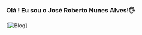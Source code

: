 ### Olá ! Eu sou o José Roberto Nunes Alves!🖐️
 [![Blog](https://img.shields.io/website-up-down-green-red/http/monip.org.svg)]

